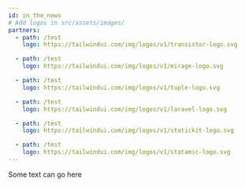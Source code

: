 ```yaml
---
id: in_the_news
# Add logos in src/assets/images/ 
partners:
  - path: /test
    logo: https://tailwindui.com/img/logos/v1/transistor-logo.svg

  - path: /test
    logo: https://tailwindui.com/img/logos/v1/mirage-logo.svg

  - path: /test
    logo: https://tailwindui.com/img/logos/v1/tuple-logo.svg

  - path: /test
    logo: https://tailwindui.com/img/logos/v1/laravel-logo.svg

  - path: /test
    logo: https://tailwindui.com/img/logos/v1/statickit-logo.svg

  - path: /test
    logo: https://tailwindui.com/img/logos/v1/statamic-logo.svg
---
```


Some text can go here
